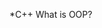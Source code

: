 *C++ What is OOP?
<!-- <img align="center" alt="GIF" width="600" src="https://media.giphy.com/media/yAGIvCiwPJn5C/giphy.gif" /> -->


